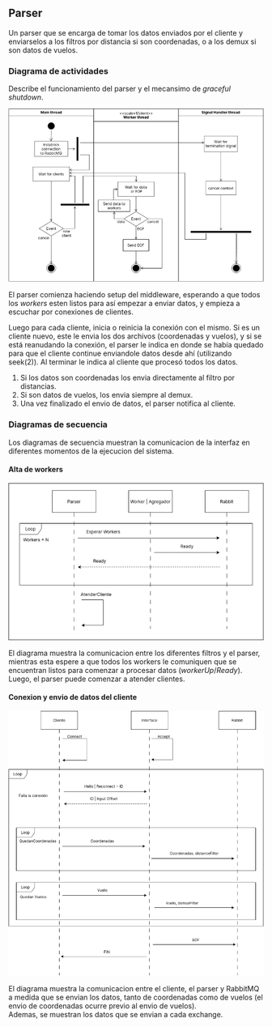 ## Parser

Un parser que se encarga de tomar los datos enviados por el cliente y
enviarselos a los filtros por distancia si son coordenadas, o a los demux si
son datos de vuelos.

### Diagrama de actividades

Describe el funcionamiento del parser y el mecansimo de _graceful shutdown_.

![actividades](../../img/DiagramaActividadesInput.png)

El parser comienza haciendo setup del middleware, esperando a que todos los
_workers_ esten listos para así empezar a enviar datos, y empieza a escuchar
por conexiones de clientes.

Luego para cada cliente, inicia o reinicia la conexión con el mismo. Si es un
cliente nuevo, este le envia los dos archivos (coordenadas y vuelos), y si se
está reanudando la conexión, el parser le indica en donde se había quedado para
que el cliente continue enviandole datos desde ahí (utilizando seek(2)). Al
terminar le indica al cliente que procesó todos los datos.


1. Si los datos son coordenadas los envia directamente al filtro por distancias.
2. Si son datos de vuelos, los envia siempre al demux.
3. Una vez finalizado el envio de datos, el parser notifica al cliente.

### Diagramas de secuencia

Los diagramas de secuencia muestran la comunicacion de la interfaz en diferentes momentos de la ejecucion del sistema.

#### Alta de workers

![secuenciaAltaWorkers](../../img/SecuenciaAltaWorkers.png)

El diagrama muestra la comunicacion entre los diferentes filtros y el parser,
mientras esta espere a que todos los workers le comuniquen que se encuentran
listos para comenzar a procesar datos (*workerUp*/*Ready*).  
Luego, el parser puede comenzar a atender clientes.

#### Conexion y envio de datos del cliente

![secuenciaDatos](../../img/SecuenciaConexionYEnvioDeDatos.png)

El diagrama muestra la comunicacion entre el cliente, el parser y RabbitMQ a
medida que se envian los datos, tanto de coordenadas como de vuelos (el envio
de coordenadas ocurre previo al envio de vuelos).  
Ademas, se muestran los datos que se envian a cada exchange.
